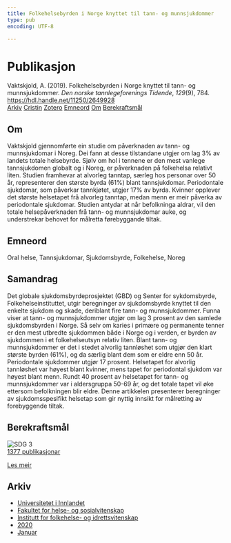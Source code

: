 ```yaml
---
title: Folkehelsebyrden i Norge knyttet til tann- og munnsjukdommer
type: pub
encoding: UTF-8

---
```

<h1>Publikasjon</h1>
<article id="csl-bib-container-A8JSXQYA" class="csl-bib-container">
  <div class="csl-bib-body"> <div class="csl-entry">Vaktskjold, A. (2019). Folkehelsebyrden i Norge knyttet til tann- og munnsjukdommer. <i>Den norske tannlegeforenings Tidende</i>, <i>129</i>(9), 784. <a href="https://hdl.handle.net/11250/2649928">https://hdl.handle.net/11250/2649928</a></div> </div>
  <div class="csl-bib-buttons">
    <a href="#taxonomy-article-A8JSXQYA" alt="archive" class="csl-bib-button">Arkiv</a>
    <a href="https://app.cristin.no/results/show.jsf?id=1781762" alt="Cristin" class="csl-bib-button">Cristin</a>
    <a href="http://zotero.org/groups/5881554/items/A8JSXQYA" alt="Zotero" class="csl-bib-button">Zotero</a>
    <a href="#keywords-article-A8JSXQYA" alt="keywords" class="csl-bib-button">Emneord</a>
    <a href="#about-article-A8JSXQYA" alt="about_pub" class="csl-bib-button">Om</a>
    <a href="#sdg-article-A8JSXQYA" alt="sdg" class="csl-bib-button">Berekraftsmål</a>
  </div>
  <div id="csl-bib-meta-container-A8JSXQYA"></div>
</article>
<div id="csl-bib-meta-A8JSXQYA" class="csl-bib-meta">
  <article id="about-article-A8JSXQYA" class="about_pub-article">
    <h1>Om</h1>
    Vaktskjold gjennomførte ein studie om påverknaden av tann- og munnsjukdomar i Noreg. Dei fann at desse tilstandane utgjer om lag 3% av landets totale helsebyrde. Sjølv om hol i tennene er den mest vanlege tannsjukdomen globalt og i Noreg, er påverknaden på folkehelsa relativt liten. Studien framhevar at alvorleg tanntap, særleg hos personar over 50 år, representerer den største byrda (61%) blant tannsjukdomar. Periodontale sjukdomar, som påverkar tannkjøtet, utgjer 17% av byrda. Kvinner opplever det største helsetapet frå alvorleg tanntap, medan menn er meir påverka av periodontale sjukdomar. Studien antydar at når befolkninga aldrar, vil den totale helsepåverknaden frå tann- og munnsjukdomar auke, og understrekar behovet for målretta førebyggande tiltak.
  </article>
  <article id="keywords-article-A8JSXQYA" class="keywords-article">
    <h1>Emneord</h1>
    Oral helse, Tannsjukdomar, Sjukdomsbyrde, Folkehelse, Noreg
  </article>
  <article id="abstract-article-A8JSXQYA" class="abstract-article">
    <h1>Samandrag</h1>
    Det globale sjukdomsbyrdeprosjektet (GBD) og Senter for sykdomsbyrde, Folkehelseinstituttet, utgir beregninger av sjukdomsbyrde knyttet til den enkelte sjukdom og skade, deriblant fire tann- og munnsjukdommer. Funna viser at tann- og munnsjukdommer utgjør om lag 3 prosent av den samlede sjukdomsbyrden i Norge. Så selv om karies i primære og permanente tenner er den mest utbredte sjukdommen både i Norge og i verden, er byrden av sjukdommen i et folkehelseutsyn relativ liten. Blant tann- og munnsjukdommer er det i stedet alvorlig tannløshet som utgjør den klart største byrden (61%), og da særlig blant dem som er eldre enn 50 år. Periodontale sjukdommer utgjør 17 prosent. Helsetapet for alvorlig tannløshet var høyest blant kvinner, mens tapet for periodontal sjukdom var høyest blant menn. Rundt 40 prosent av helsetapet for tann- og munnsjukdommer var i aldersgruppa 50-69 år, og det totale tapet vil øke ettersom befolkningen blir eldre. Denne artikkelen presenterer beregninger av sjukdomsspesifikt helsetap som gir nyttig innsikt for målretting av forebyggende tiltak.
  </article>
  <article id="sdg-article-A8JSXQYA" class="sdg-article">
    <h1>Berekraftsmål</h1>
    <div class="sdg-container"><div id="sdg3" class="sdg">
        <img src="{{< params subfolder >}}images/sdg/sdg03_nn.png" class="image" alt="SDG 3">
        <div class="sdg-overlay">
          <a href="{{< params subfolder >}}nn/archive/?sdg=3#archive" class="sdg-publication-count"><span>1377</span> publikasjonar</a>
          <p><a href="https://fn.no/om-fn/fns-baerekraftsmaal/god-helse-og-livskvalitet?lang=nno-NO" class="sdg-read-more">Les meir</a></p>
        </div>
      </div></div>
  </article>
  <article id="taxonomy-article-A8JSXQYA" class="taxonomy-article">
    <h1>Arkiv</h1>
    <ul>
      <li><a href="{{< params subfolder >}}nn/archive/?key=3DCRN523">Universitetet i Innlandet</a></li>
      <li><a href="{{< params subfolder >}}nn/archive/?key=IDKFS3MX">Fakultet for helse- og sosialvitenskap</a></li>
      <li><a href="{{< params subfolder >}}nn/archive/?key=FJXE3Z8X">Institutt for folkehelse- og idrettsvitenskap</a></li>
      <li><a href="{{< params subfolder >}}nn/archive/?key=6ZJPMG9D">2020</a></li>
      <li><a href="{{< params subfolder >}}nn/archive/?key=VMNMBFHC">Januar</a></li>
    </ul>
  </article>
</div>
